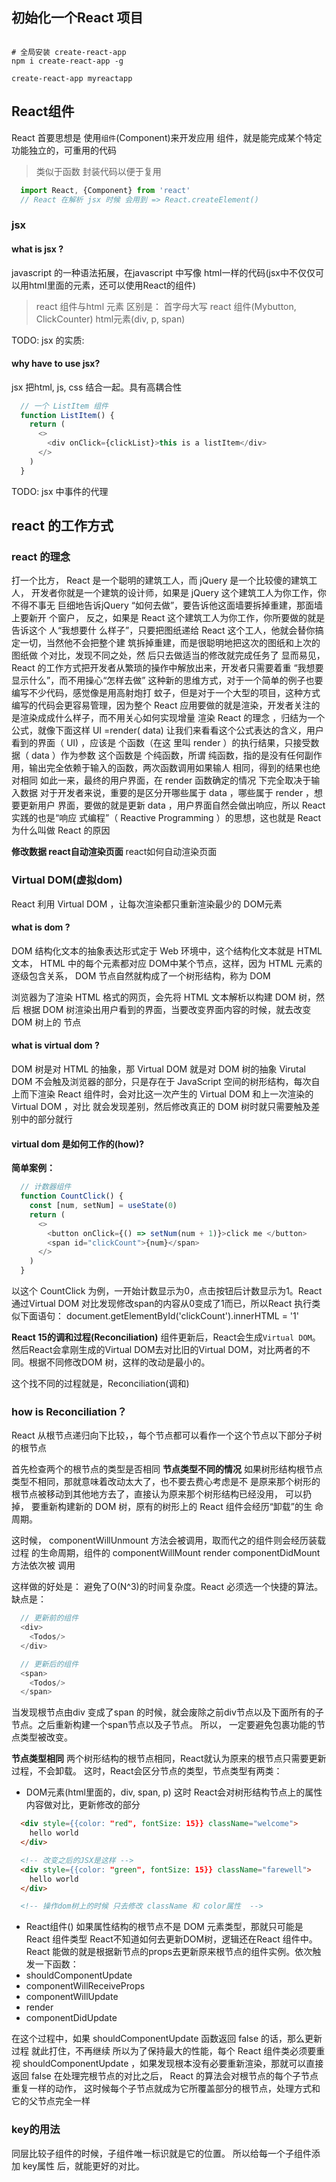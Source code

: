 ## 初始化一个React 项目
```shell

# 全局安装 create-react-app
npm i create-react-app -g

create-react-app myreactapp
```

## React组件
React 首要思想是 使用`组件`(Component)来开发应用 
组件，就是能完成某个特定功能独立的，可重用的代码
> 类似于函数 封装代码以便于复用  

```javascript
  import React, {Component} from 'react'
  // React 在解析 jsx 时候 会用到 => React.createElement()
```

### jsx
#### what is jsx ?
javascript 的一种语法拓展，在javascript 中写像 html一样的代码(jsx中不仅仅可以用html里面的元素，还可以使用React的组件) 
> react 组件与html 元素 区别是： 首字母大写
> react 组件(Mybutton, ClickCounter)  html元素(div, p, span)

TODO:
jsx 的实质:


#### why have to use jsx?
jsx 把html, js, css 结合一起。具有高耦合性
```javascript
  // 一个 ListItem 组件
  function ListItem() {
    return (
      <>
        <div onClick={clickList}>this is a listItem</div>
      </>
    )
  }
```
TODO:
jsx 中事件的代理

## react 的工作方式
### react 的理念
打一个比方， React 是一个聪明的建筑工人，而 jQuery 是一个比较傻的建筑工人，
开发者你就是一个建筑的设计师，如果是 jQuery 这个建筑工人为你工作，你不得不事无
巨细地告诉jQuery “如何去做”，要告诉他这面墙要拆掉重建，那面墙上要新开 个窗户，
反之，如果是 React 这个建筑工人为你工作，你所要做的就是告诉这个 人“我想要什
么样子”，只要把图纸递给 React 这个工人，他就会替你搞定一切，当然他不会把整个建
筑拆掉重建，而是很聪明地把这次的图纸和上次的图纸做 个对比，发现不同之处，然
后只去做适当的修改就完成任务了
显而易见， React 的工作方式把开发者从繁琐的操作中解放出来，开发者只需要着重
“我想要显示什么”，而不用操心“怎样去做”
这种新的思维方式，对于一个简单的例子也要编写不少代码，感觉像是用高射炮打
蚊子，但是对于一个大型的项目，这种方式编写的代码会更容易管理，因为整个 React
应用要做的就是渲染，开发者关注的是渲染成成什么样子，而不用关心如何实现增量
渲染
React 的理念 ，归结为一个公式，就像下面这样
UI =render( data)
让我们来看看这个公式表达的含义，用户看到的界面（ UI) ，应该是 个函数（在这
里叫 render ）的执行结果，只接受数据（ data ）作为参数 这个函数是 个纯函数，所谓
纯函数，指的是没有任何副作用，输出完全依赖于输入的函数，两次函数调用如果输人
相同，得到的结果也绝对相同 如此一来，最终的用户界面，在 render 函数确定的情况
下完全取决于输入数据
对于开发者来说，重要的是区分开哪些属于 data ，哪些属于 render ，想要更新用户
界面，要做的就是更新 data ，用户界面自然会做出响应，所以 React 实践的也是“响应
式编程”（ Reactive Programming ）的思想，这也就是 React 为什么叫做 React 的原因

**修改数据 react自动渲染页面** 
react如何自动渲染页面
### Virtual DOM(虚拟dom)
React 利用 Virtual DOM ，让每次渲染都只重新渲染最少的 DOM元素

#### what is dom ?
DOM 结构化文本的抽象表达形式定于 Web 环境中，这个结构化文本就是 HTML 文本， 
HTML 中的每个元素都对应 DOM中某个节点，这样，因为 HTML 元素的逐级包含关系， DOM 节点自然就构成了一个树形结构，称为 DOM

浏览器为了渲染 HTML 格式的网页，会先将 HTML 文本解析以构建 DOM 树，然后
根据 DOM 树渲染出用户看到的界面，当要改变界面内容的时候，就去改变 DOM 树上的
节点

#### what is virtual dom ? 
DOM 树是对 HTML 的抽象，那 Virtual DOM 就是对 DOM 树的抽象
Virutal DOM 不会触及浏览器的部分，只是存在于 JavaScript 空间的树形结构，每次自上而下渲染
React 组件时，会对比这一次产生的 Virtual DOM 和上一次渲染的 Virtual DOM ，对比
就会发现差别，然后修改真正的 DOM 树时就只需要触及差别中的部分就行

#### virtual dom 是如何工作的(how)?

**简单案例：**
```javascript
  // 计数器组件
  function CountClick() {
    const [num, setNum] = useState(0)
    return (
      <>
        <button onClick={() => setNum(num + 1)}>click me </button>
        <span id="clickCount">{num}</span>
      </>
    )
  }
```
以这个 CountClick 为例，一开始计数显示为0，点击按钮后计数显示为1。React 通过Virtual DOM 对比发现修改span的内容从0变成了1而已，所以React 执行类似下面语句：
document.getElementById('clickCount').innerHTML = '1'

**React 15的调和过程(Reconciliation)**
组件更新后，React会生成`Virtual DOM`。然后React会拿刚生成的Virtual DOM去对比旧的Virtual DOM，对比两者的不同。根据不同修改DOM 树，这样的改动是最小的。

这个找不同的过程就是，Reconciliation(调和)
### how is Reconciliation？
React 从根节点递归向下比较，，每个节点都可以看作一个这个节点以下部分子树的根节点

首先检查两个的根节点的类型是否相同
**节点类型不同的情况**
如果树形结构根节点类型不相同，那就意味着改动太大了，也不要去费心考虑是不
是原来那个树形的根节点被移动到其他地方去了，直接认为原来那个树形结构已经没用，
可以扔掉， 要重新构建新的 DOM 树，原有的树形上的 React 组件会经历“卸载”的生
命周期。

这时候， componentWillUnmount 方法会被调用，取而代之的组件则会经历装载过程
的生命周期，组件的 componentWillMount render componentDidMount 方法依次被
调用

这样做的好处是： 避免了O(N^3)的时间复杂度。React 必须选一个快捷的算法。
缺点是： 
```javascript
  // 更新前的组件
  <div>
    <Todos/>
  </div>

  // 更新后的组件
  <span>
    <Todos/>
  </span>
```
当发现根节点由div 变成了span 的时候，就会废除之前div节点以及下面所有的子节点。之后重新构建一个span节点以及子节点。
所以， 一定要避免包裹功能的节点类型被改变。

**节点类型相同**
两个树形结构的根节点相同，React就认为原来的根节点只需要更新过程，不会卸载。
这时，React会区分节点的类型，节点类型有两类：
- DOM元素(html里面的，div, span, p)
这时 React会对树形结构节点上的属性 内容做对比，更新修改的部分
```html
  <div style={{color: "red", fontSize: 15}} className="welcome">
    hello world
  </div>

  <!-- 改变之后的JSX是这样 -->
  <div style={{color: "green", fontSize: 15}} className="farewell">
    hello world
  </div>

  <!-- 操作dom树上的时候 只去修改 className 和 color属性  -->
```
- React组件()
如果属性结构的根节点不是 DOM 元素类型，那就只可能是 React 组件类型
React不知道如何去更新DOM树，逻辑还在React 组件中。React 能做的就是根据新节点的props去更新原来根节点的组件实例。依次触发一下函数：
- shouldComponentUpdate
- componentWillReceiveProps
- componentWillUpdate
- render
- componentDidUpdate

在这个过程中，如果 shouldComponentUpdate 函数返回 false 的话，那么更新过程
就此打住，不再继续 所以为了保持最大的性能，每个 React 组件类必须要重视 shouldComponentUpdate ，如果发现根本没有必要重新渲染，那就可以直接返回 false
在处理完根节点的对比之后， React 的算法会对根节点的每个子节点重复一样的动作，
这时候每个子节点就成为它所覆盖部分的根节点，处理方式和它的父节点完全一样


### key的用法
同层比较子组件的时候，子组件唯一标识就是它的位置。
所以给每一个子组件添加 key属性 后，就能更好的对比。












